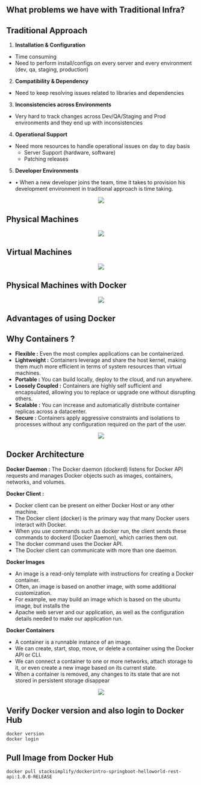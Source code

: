 ## What problems we have with Traditional Infra?
## Traditional Approach

1. **Installation & Configuration**
- Time consuming
- Need to perform install/configs on every server and every environment (dev, qa, staging, production)
2. **Compatibility & Dependency**
- Need to keep resolving issues related to libraries and
dependencies
3. **Inconsistencies across Environments**
- Very hard to track changes across Dev/QA/Staging and Prod environments and they end up with inconsistencies
4. **Operational Support**
- Need more resources to handle operational issues on day to day basis
    - Server Support (hardware, software)
    - Patching releases
5. **Developer Environments**
- • When a new developer joins the team, time it takes to provision his development environment in traditional approach is time taking.
<p align="center">
  <img src="https://github.com/sudheermuthyala/AKSDOCS/blob/main/02-Docker-fundamentals/2022-11-23-11-15-41.png" />
    </p>

## Physical Machines
<p align="center">
  <img src="https://github.com/sudheermuthyala/AKSDOCS/blob/main/02-Docker-fundamentals/2022-11-23-11-24-36.png" />
    </p>

## Virtual Machines
<p align="center">
  <img src="https://github.com/sudheermuthyala/AKSDOCS/blob/main/02-Docker-fundamentals/2022-11-23-11-27-02.png" />
    </p>

## Physical Machines with Docker
<p align="center">
  <img src="https://github.com/sudheermuthyala/AKSDOCS/blob/main/02-Docker-fundamentals/2022-11-23-11-30-15.png" />
    </p>

## Advantages of using Docker

## Why Containers ?
- **Flexible :** Even the most complex applications can
be containerized.
- **Lightweight :** Containers leverage and share the host kernel, making them much more efficient in terms of system resources than virtual machines.
- **Portable :** You can build locally, deploy to the cloud, and run anywhere.
- **Loosely Coupled :** Containers are highly self sufficient and encapsulated, allowing you to replace or upgrade one without disrupting others.
- **Scalable :** You can increase and automatically distribute container replicas across a datacenter.
- **Secure :** Containers apply aggressive constraints and isolations to processes without any configuration required on the part of the user.


<p align="center">
  <img src="https://github.com/sudheermuthyala/AKSDOCS/blob/main/02-Docker-fundamentals/2022-11-24-16-16-35.png" />
    </p>

## Docker Architecture

**Docker Daemon :** The Docker daemon (dockerd) listens for Docker API requests and manages Docker objects such as images, containers, networks, and volumes.
 
**Docker Client :** 
- Docker client can be present on either Docker Host or any other machine.
- The Docker client (docker) is the primary way that many Docker users interact with Docker.
- When you use commands such as docker run, the client sends these commands to dockerd
(Docker Daemon), which carries them out.
- The docker command uses the Docker API.
- The Docker client can communicate with more than one daemon.

**Docker Images**
- An image is a read-only template with instructions for creating a Docker container.
- Often, an image is based on another image, with some additional customization.
- For example, we may build an image which is based on the ubuntu image, but installs the
- Apache web server and our application, as well as the configuration details needed to make
our application run.

**Docker Containers** 
- A container is a runnable instance of an image.
- We can create, start, stop, move, or delete a container using the Docker API or CLI.
- We can connect a container to one or more networks, attach storage to it, or even create a new image based on its current state.
- When a container is removed, any changes to its state that are not stored in persistent
storage disappear

<p align="center">
  <img src="https://github.com/sudheermuthyala/AKSDOCS/blob/main/02-Docker-fundamentals/2022-11-24-16-28-38.png" />
    </p>

## Verify Docker version and also login to Docker Hub
```
docker version
docker login
```

##  Pull Image from Docker Hub

```
docker pull stacksimplify/dockerintro-springboot-helloworld-rest-api:1.0.0-RELEASE
```

